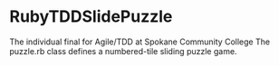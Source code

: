 # RubyTDDSlidePuzzle
 The individual final for Agile/TDD at Spokane Community College
 The puzzle.rb class defines a numbered-tile sliding puzzle game.
